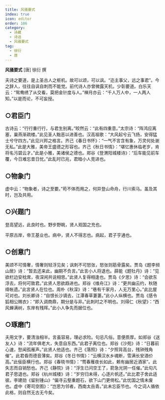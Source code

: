 ```yaml
---
title: 风骚要式
index: true
icon: editor
order: 106
category:
  - 诗藏
  - 诗话
  - 风骚要式
tag:
  - 徐衍
  - 唐
---
```


**风骚要式** [唐] 徐衍 撰  

夫诗之要道，是上圣古人之枢机。故可以颂，可以讽。“迩主事父，远之事君”。今之辞人，往往自讽自刺而不能觉。前代诗人亦曾微露天机，少彰要道。白乐天云：“鸳鸯绣了从交看，莫把金针度与人。”禅月亦云：“千人万人中，一人两人知。”以是而论，不可妄授。  

## ○君臣门  

古诗云：“行行重行行，与君生别离。”皎然云：“此有四重意。”太宗诗：“阵鸿应离塞，巢燕渐疏楼。”此见圣人黜恶以进善也。汉高祖歌：“大风起兮云飞扬，安得猛士兮守四方。”此见兴邦之格言。齐己《春日书怀》：“一气不言含有象，万灵何处谢无私。”此是大雅，美帝王盛德之形容也。齐己《秋日书情》：“堪忆惠休临老岁，肯将名污碧云才。”此是小雅，美诸侯之德也。郑谷《登渭阳城楼诗》：“后车能见前车覆，今日难忘昔日忧。”此乱时已兆，君暗小人竞进也。  

## ○物象门  

虚中云：“物象者，诗之至要。”苟不体而用之，何异登山命舟，行川索马。虽及其时，岂及共用。  

## ○兴题门  

登高望远，此良时也。野步野眺，贤人观国之充也。  

平原古岸，帝王基业也。病中，贤人不得志也。病起，君子亨通也。  

## ○创意门  

美颂不可情奢，情奢则轻浮见矣；讽刺不可怒张，怒张则筋骨露矣。贾岛《题李频山居》诗：“暂去还来此，幽期不负言。”此言小人将退也。薛能《题牡丹》诗：“见欲栏边安枕席，夜深闲共说相思。”此贤人复得相逢也。贾岛《夕思》诗：“会欲东浮去，将何可致君。”此贤人思欲趋进也。郑谷《维舟江》诗：“更共幽云约，秋随绛帐遗。”此言贤人在位也。周朴《秋深》诗：“巷有千家月，人无万里心。”此比屋可对也。刘长卿诗：“自恨长沙谪去，江潭春草萋萋。”此小人纵横也。贾岛《感令狐相公赐衣》：“即入调商鼎，期分是与非。”此刺时之不明也。刘得仁《秋望》：“西风蝉满树，东岸有残晖。”此小人争先而据位也。  

## ○琢磨门  

夫用文字，要清浊相半。言虽容易，理必求险。句忌凡俗。意便质厚。如郑谷《送友人》诗：“流年俱老大，失意自东西。”此君子离位也。郑谷《沙苑》诗：“日暮前心速，愁闻孤雁声。”此贤人他适也。齐己《落照》诗：“夕照背高台，残钟残角催”。此君昏而德音薄矣。郑谷《冬日书情》：“云横汉水乡魂断，雪满长安酒价高。”此佞臣横行也。郑谷《春晓书情》：“莺春雁夜长如此，赖有幽居近酒家”。此失志而自销愁也。齐己《静院》诗：“浮生已问空王了，箭急光阴一任催。”此句凡君子思退也。郑谷《杭州城楼》诗：“岁穷归未得，心逐片帆还。”此比君子舍此适彼。李建勋《留别锺山》“偏寻云壑重题石，欲下山门更倚松。”此忧国之情未废也。虚中《寄司空图》：“岂思为邻者，西南太岳青。”此未忘臣节也。今之词人循依此格，则自然无古无今矣。  
